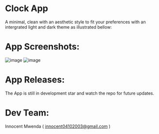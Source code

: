 # Clock App

A minimal, clean with an aesthetic style to fit your preferences with an intergrated light and dark theme as illustrated bellow:

# App Screenshots:
 ![image](https://github.com/user-attachments/assets/8335cfe8-70db-450f-ba9c-74ea24e6f3e1) ![image](https://github.com/user-attachments/assets/db63f059-5c7d-4ecb-a9cb-bad50ae839b7)

# App Releases:
The App is still in development star and watch the repo for future updates.

# Dev Team:
Innocent Mwenda ( innocent04102003@gmail.com )

